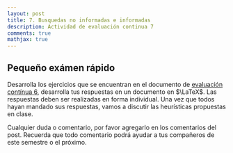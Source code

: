 ```yaml
---
layout: post
title: 7. Busquedas no informadas e informadas
description: Actividad de evaluación continua 7
comments: true
mathjax: true
---
```


## Pequeño exámen rápido

Desarrolla los ejercicios que se encuentran en el documento de [evaluación
contínua 6](/assets/docs/continua_6_2019.pdf), desarrolla tus respuestas en un
documento en $\LaTeX$. Las respuestas deben ser realizadas en forma individual. Una vez que todos hayan mandado sus respuestas, vamos a discutir
las heurísticas propuestas en clase.

Cualquier duda o comentario, por favor agregarlo en los comentarios del post. 
Recuerda que todo comentario podrá ayudar a tus compañeros de este semestre o el próximo.

